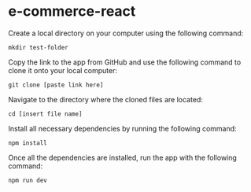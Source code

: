 # e-commerce-react


Create a local directory on your computer using the following command:

<code>mkdir test-folder</code>

Copy the link to the app from GitHub and use the following command to clone it onto your local computer:

<code>git clone [paste link here]</code>

Navigate to the directory where the cloned files are located:

<code>cd [insert file name]</code>

Install all necessary dependencies by running the following command:

<code>npm install</code>

Once all the dependencies are installed, run the app with the following command:

<code>npm run dev</code>
